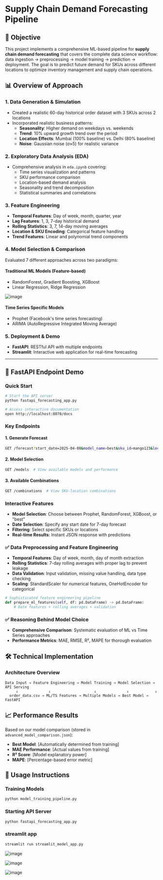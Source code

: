 
# Supply Chain Demand Forecasting Pipeline

## 🎯 Objective
This project implements a comprehensive ML-based pipeline for **supply chain demand forecasting** that covers the complete data science workflow: data ingestion → preprocessing → model training → prediction → deployment. The goal is to predict future demand for SKUs across different locations to optimize inventory management and supply chain operations.

## 📊 Overview of Approach

### 1. **Data Generation & Simulation**
- Created a realistic 60-day historical order dataset with 3 SKUs across 2 locations
- Incorporated realistic business patterns:
  - **Seasonality**: Higher demand on weekdays vs. weekends
  - **Trend**: 10% upward growth trend over the period
  - **Location Effects**: Mumbai (100% baseline) vs. Delhi (80% baseline)
  - **Noise**: Gaussian noise (σ≈5) for realistic variance

### 2. **Exploratory Data Analysis (EDA)**
- Comprehensive analysis in `eda.ipynb` covering:
  - Time series visualization and patterns
  - SKU performance comparison
  - Location-based demand analysis
  - Seasonality and trend decomposition
  - Statistical summaries and correlations

### 3. **Feature Engineering**
- **Temporal Features**: Day of week, month, quarter, year
- **Lag Features**: 1, 3, 7-day historical demand
- **Rolling Statistics**: 3, 7, 14-day moving averages
- **Location & SKU Encoding**: Categorical feature handling
- **Trend Features**: Linear and polynomial trend components

### 4. **Model Selection & Comparison**
Evaluated 7 different approaches across two paradigms:


#### **Traditional ML Models (Feature-based)**
- RandomForest, Gradient Boosting, XGBoost
- Linear Regression, Ridge Regression



![image](https://github.com/user-attachments/assets/e16cf1fb-661a-414c-83dc-a96365042455)


#### **Time Series Specific Models**
- Prophet (Facebook's time series forecasting)
- ARIMA (AutoRegressive Integrated Moving Average)

### 5. **Deployment & Demo**
- **FastAPI**: RESTful API with multiple endpoints
- **Streamlit**: Interactive web application for real-time forecasting

---



## 🚀 FastAPI Endpoint Demo

### **Quick Start**
```bash
# Start the API server
python fastapi_forecasting_app.py

# Access interactive documentation
open http://localhost:8070/docs
```

### **Key Endpoints**

#### **1. Generate Forecast**
```bash
GET /forecast?start_date=2025-04-08&model_name=best&sku_id=mango123&location=Mumbai
```

#### **2. Model Selection**
```bash
GET /models  # View available models and performance
```

#### **3. Available Combinations**
```bash
GET /combinations  # View SKU-location combinations
```

### **Interactive Features**
- **Model Selection**: Choose between Prophet, RandomForest, XGBoost, or "best"
- **Date Selection**: Specify any start date for 7-day forecast
- **Filtering**: Select specific SKUs or locations
- **Real-time Results**: Instant JSON response with predictions



### ✅ **Data Preprocessing and Feature Engineering**
- **Temporal Features**: Day of week, month, day of month extraction
- **Rolling Statistics**: 7-day rolling averages with proper lag to prevent leakage
- **Data Validation**: Input validation, missing value handling, data type checking
- **Scaling**: StandardScaler for numerical features, OneHotEncoder for categorical

```python
# Sophisticated feature engineering pipeline
def prepare_ml_features(self, df: pd.DataFrame) -> pd.DataFrame:
    # Date features + rolling averages + validation
```

### ✅ **Reasoning Behind Model Choice**
- **Comprehensive Comparison**: Systematic evaluation of ML vs Time Series approaches
- **Performance Metrics**: MAE, RMSE, R², MAPE for thorough evaluation


## 🛠️ Technical Implementation

### **Architecture Overview**
```
Data Input → Feature Engineering → Model Training → Model Selection → API Serving
     ↓              ↓                    ↓              ↓            ↓
  order_data.csv → ML/TS Features → Multiple Models → Best Model → FastAPI
```

## 📈 Performance Results

Based on our model comparison (stored in `advanced_model_comparison.json`):

- **Best Model**: [Automatically determined from training]
- **MAE Performance**: [Actual values from training]
- **R² Score**: [Model explanatory power]
- **MAPE**: [Percentage-based error metric]

## 🔄 Usage Instructions

### **Training Models**
```bash
python model_training_pipeline.py
```

### **Starting API Server**
```bash
python fastapi_forecasting_app.py
```


### streamlit app
``` bash
streamlit run streamlit_model_app.py 
```

![image](https://github.com/user-attachments/assets/5b70a475-cb25-4bee-9fe7-a1e3afbfd120)


![image](https://github.com/user-attachments/assets/0b2fc123-ffba-41e5-b9a9-6819468abf67)


![image](https://github.com/user-attachments/assets/061b32cc-e3d1-4cb7-a5bb-4498cd1d9649)
